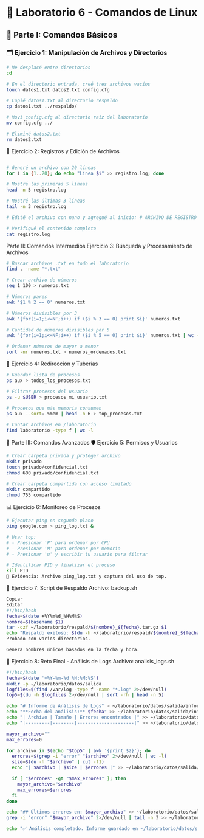 # 🧪 Laboratorio 6 - Comandos de Linux

## 👣 Parte I: Comandos Básicos

### 🗂️ Ejercicio 1: Manipulación de Archivos y Directorios

```bash
# Me desplacé entre directorios
cd

# En el directorio entrada, creé tres archivos vacíos
touch datos1.txt datos2.txt config.cfg

# Copié datos1.txt al directorio respaldo
cp datos1.txt ../respaldo/

# Moví config.cfg al directorio raíz del laboratorio
mv config.cfg ../

# Eliminé datos2.txt
rm datos2.txt
```
📝 Ejercicio 2: Registros y Edición de Archivos
```bash

# Generé un archivo con 20 líneas
for i in {1..20}; do echo "Línea $i" >> registro.log; done

# Mostré las primeras 5 líneas
head -n 5 registro.log

# Mostré las últimas 3 líneas
tail -n 3 registro.log

# Edité el archivo con nano y agregué al inicio: # ARCHIVO DE REGISTRO

# Verifiqué el contenido completo
cat registro.log
```
 Parte II: Comandos Intermedios
Ejercicio 3: Búsqueda y Procesamiento de Archivos
```bash
# Buscar archivos .txt en todo el laboratorio
find . -name "*.txt"

# Crear archivo de números
seq 1 100 > numeros.txt

# Números pares
awk '$1 % 2 == 0' numeros.txt

# Números divisibles por 3
awk '{for(i=1;i<=NF;i++) if ($i % 3 == 0) print $i}' numeros.txt

# Cantidad de números divisibles por 5
awk '{for(i=1;i<=NF;i++) if ($i % 5 == 0) print $i}' numeros.txt | wc -l

# Ordenar números de mayor a menor
sort -nr numeros.txt > numeros_ordenados.txt
```
🧵 Ejercicio 4: Redirección y Tuberías
```bash
# Guardar lista de procesos
ps aux > todos_los_procesos.txt

# Filtrar procesos del usuario
ps -u $USER > procesos_mi_usuario.txt

# Procesos que más memoria consumen
ps aux --sort=-%mem | head -n 6 > top_procesos.txt

# Contar archivos en /laboratorio
find laboratorio -type f | wc -l
```
🔐 Parte III: Comandos Avanzados
🛡️ Ejercicio 5: Permisos y Usuarios
```bash
# Crear carpeta privada y proteger archivo
mkdir privado
touch privado/confidencial.txt
chmod 600 privado/confidencial.txt

# Crear carpeta compartida con acceso limitado
mkdir compartido
chmod 755 compartido

```
📊 Ejercicio 6: Monitoreo de Procesos
```bash
# Ejecutar ping en segundo plano
ping google.com > ping_log.txt &

# Usar top:
# - Presionar 'P' para ordenar por CPU
# - Presionar 'M' para ordenar por memoria
# - Presionar 'u' y escribir tu usuario para filtrar

# Identificar PID y finalizar el proceso
kill PID
📎 Evidencia: Archivo ping_log.txt y captura del uso de top.
```
💾 Ejercicio 7: Script de Respaldo
Archivo: backup.sh

```bash
Copiar
Editar
#!/bin/bash
fecha=$(date +%Y%m%d_%H%M%S)
nombre=$(basename $1)
tar -czf ~/laboratorio/respald/${nombre}_${fecha}.tar.gz $1
echo "Respaldo exitoso: $(du -h ~/laboratorio/respald/${nombre}_${fecha}.tar.gz)"
Probado con varios directorios.

Genera nombres únicos basados en la fecha y hora.

```
🧠 Ejercicio 8: Reto Final - Análisis de Logs
Archivo: analisis_logs.sh

```bash
#!/bin/bash
fecha=$(date '+%Y-%m-%d %H:%M:%S')
mkdir -p ~/laboratorio/datos/salida
logfiles=$(find /var/log -type f -name "*.log" 2>/dev/null)
top5=$(du -h $logfiles 2>/dev/null | sort -rh | head -n 5)

echo "# Informe de Análisis de Logs" > ~/laboratorio/datos/salida/informe_logs.md
echo "**Fecha del análisis:** $fecha" >> ~/laboratorio/datos/salida/informe_logs.md
echo "| Archivo | Tamaño | Errores encontrados |" >> ~/laboratorio/datos/salida/informe_logs.md
echo "|---------|--------|---------------------|" >> ~/laboratorio/datos/salida/informe_logs.md

mayor_archivo=""
max_errores=0

for archivo in $(echo "$top5" | awk '{print $2}'); do
  errores=$(grep -i "error" "$archivo" 2>/dev/null | wc -l)
  size=$(du -h "$archivo" | cut -f1)
  echo "| $archivo | $size | $errores |" >> ~/laboratorio/datos/salida/informe_logs.md

  if [ "$errores" -gt "$max_errores" ]; then
    mayor_archivo="$archivo"
    max_errores=$errores
  fi
done

echo "## Últimos errores en: $mayor_archivo" >> ~/laboratorio/datos/salida/informe_logs.md
grep -i "error" "$mayor_archivo" 2>/dev/null | tail -n 3 >> ~/laboratorio/datos/salida/informe_logs.md

echo "✅ Análisis completado. Informe guardado en ~/laboratorio/datos/salida/informe_logs.md"
